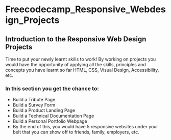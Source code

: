 # Freecodecamp_Responsive_Webdesign_Projects

## Introduction to the Responsive Web Design Projects
Time to put your newly learnt skills to work! By working on projects you would have the opportunity of applying all the skills, principles and concepts you have learnt so far HTML, CSS, Visual Design, Accessibility, etc.

### In this section you get the chance to:

* Build a Tribute Page
* Build a Survey Form
* Build a Product Landing Page
* Build a Technical Documentation Page
* Build a Personal Portfolio Webpage
* By the end of this, you would have 5 responsive websites under your belt that you can show off to friends, family, employers, etc. 
